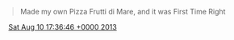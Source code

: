 > Made my own Pizza Frutti di Mare, and it was First Time Right

<img src="../../media/tweet.ico" width="12" /> [Sat Aug 10 17:36:46 +0000 2013](https://twitter.com/DromerDenker/status/366251791924469760)